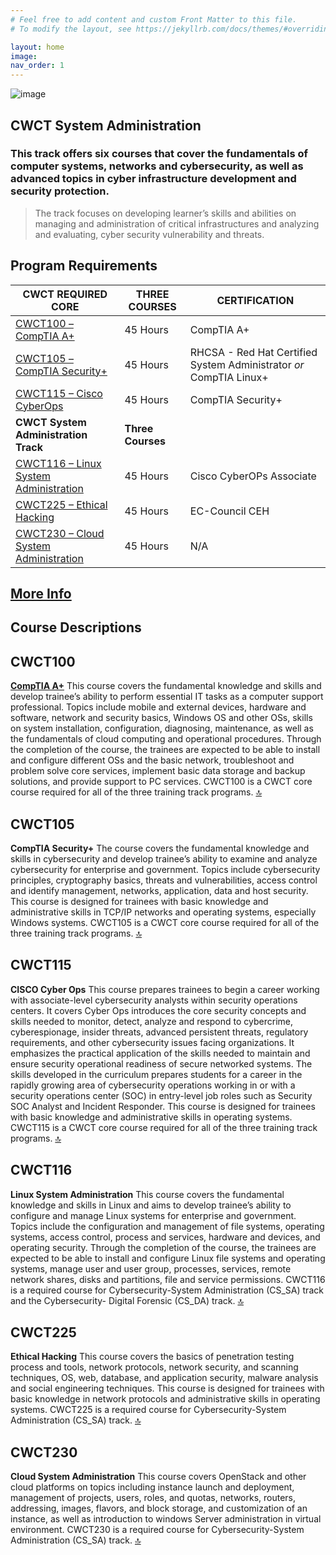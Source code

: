 ```yaml
---
# Feel free to add content and custom Front Matter to this file.
# To modify the layout, see https://jekyllrb.com/docs/themes/#overriding-theme-defaults

layout: home
image:
nav_order: 1
---
```

![image](https://user-images.githubusercontent.com/63247801/134220248-3ebfa24f-a2dd-4dc7-ab2e-d30bc2c95070.png)

## CWCT System Administration

### This track offers six courses that cover the fundamentals of computer systems, networks and cybersecurity, as well as advanced topics in cyber infrastructure development and security protection.

> The track focuses on developing learner’s skills and abilities on managing and administration of critical infrastructures and analyzing and evaluating, cyber security vulnerability and threats.

## Program Requirements

| CWCT REQUIRED CORE                                | THREE COURSES     | CERTIFICATION                                                       |
|---------------------------------------------------|-------------------|---------------------------------------------------------------------|
| [CWCT100 – CompTIA A+](#CWCT100)                  | 45 Hours          | CompTIA A+                                                          |
| [CWCT105 – CompTIA Security+](#CWCT105)           | 45 Hours          | RHCSA - Red Hat Certified System Administrator  *or* CompTIA Linux+ |
| [CWCT115 – Cisco CyberOps](#CWCT115)              | 45 Hours          | CompTIA Security+                                                   |
|        **CWCT System Administration Track**       | **Three Courses** |                                                                     |
| [CWCT116 – Linux System Administration](#CWCT116) | 45 Hours          | Cisco CyberOPs Associate                                            |
| [CWCT225 – Ethical Hacking](#CWCT225)             | 45 Hours          | EC-Council CEH                                                      |
| [CWCT230 – Cloud System Administration](#CWCT230) | 45 Hours          | N/A                                                                 |

## [More Info](https://www.caecommunity.org/sites/default/files/Purdue%20Northwest%20AI-Cybersecurity%20Workforce%2012_1_20.pdf)

## Course Descriptions

## CWCT100
**[CompTIA A+](#)** This course covers the fundamental knowledge and skills and develop trainee’s ability to perform essential IT tasks as a computer support professional. Topics include mobile and external devices, hardware and software, network and security basics, Windows OS and other OSs, skills on system installation, configuration, diagnosing, maintenance, as well as the fundamentals of cloud computing and operational procedures. Through the completion of the course, the trainees are expected to be able to install and configure different OSs and the basic network, troubleshoot and problem solve core services, implement basic data storage and backup solutions, and provide support to PC services. CWCT100 is a CWCT core course required for all of the three training track programs.
[:top:](#program-requirements)

## CWCT105
**CompTIA Security+** The course covers the fundamental knowledge and skills in cybersecurity and develop trainee’s ability to examine and analyze cybersecurity for enterprise and government. Topics include cybersecurity principles, cryptography basics, threats and vulnerabilities, access control and identify management, networks, application, data and host security. This course is designed for trainees with basic knowledge and administrative skills in TCP/IP networks and operating systems, especially Windows systems. CWCT105 is a CWCT core course required for all of the three training track programs.
[:top:](#program-requirements)

## CWCT115
**CISCO Cyber Ops** This course prepares trainees to begin a career working with associate-level cybersecurity analysts within security operations centers. It covers Cyber Ops introduces the core security concepts and skills needed to monitor, detect, analyze and respond to cybercrime, cyberespionage, insider threats, advanced persistent threats, regulatory requirements, and other cybersecurity issues facing organizations. It emphasizes the practical application of the skills needed to maintain and ensure security operational readiness of secure networked systems. The skills developed in the curriculum prepares students for a career in the rapidly growing area of cybersecurity operations working in or with a security operations center (SOC) in entry-level job roles such as Security SOC Analyst and Incident Responder. This course is designed for trainees with basic knowledge and administrative skills in operating systems. CWCT115 is a CWCT core course required for all of the three training track programs.
[:top:](#program-requirements)

## CWCT116
**Linux System Administration** This course covers the fundamental knowledge and skills in Linux and aims to develop trainee’s ability to configure and manage Linux systems for enterprise and government. Topics include the configuration and management of file systems, operating systems, access control, process and services, hardware and devices, and operating security. Through the completion of the course, the trainees are expected to be able to install and configure Linux file systems and operating systems, manage user and user group, processes, services, remote network shares, disks and partitions, file and service permissions. CWCT116 is a required course for Cybersecurity-System Administration (CS_SA) track and the Cybersecurity- Digital Forensic (CS_DA) track.
[:top:](#program-requirements)

## CWCT225
**Ethical Hacking** This course covers the basics of penetration testing process and tools, network protocols, network security, and scanning techniques, OS, web, database, and application security, malware analysis and social engineering techniques. This course is designed for trainees with basic knowledge in network protocols and administrative skills in operating systems. CWCT225 is a required course for Cybersecurity-System Administration (CS_SA) track.
[:top:](#program-requirements)

## CWCT230
**Cloud System Administration** This course covers OpenStack and other cloud platforms on topics including instance launch and deployment, management of projects, users, roles, and quotas, networks, routers, addressing, images, flavors, and block storage, and customization of an instance, as well as introduction to windows Server administration in virtual environment. CWCT230 is a required course for Cybersecurity-System Administration (CS_SA) track.
[:top:](#program-requirements)
